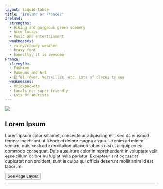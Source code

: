 ```yaml
---
layout: liquid-table
title: 'Ireland or France?'
Ireland:
  strengths:
  - Hiking and gorgeous green scenery
  - Nice locals
  - Music and entertainment
  weaknesses: 
  - rainy/cloudy weather
  - heavy food
  - honestly, it is awesome!
France:
  strengths: 
  - Fashion
  - Museums and Art
  - Eifel Tower, Versailles, etc. Lots of places to see 
  weaknesses: 
  - mPickpockets
  - Locals not super friendly
  - Lots of Tourists
---
```





![]({{site.url}}/assets/img/ryan-v-ryan.jpg)  


## Lorem Ipsum

Lorem ipsum dolor sit amet, consectetur adipiscing elit, sed do eiusmod tempor incididunt ut labore et dolore magna aliqua. Ut enim ad minim veniam, quis nostrud exercitation ullamco laboris nisi ut aliquip ex ea commodo consequat. Duis aute irure dolor in reprehenderit in voluptate velit esse cillum dolore eu fugiat nulla pariatur. Excepteur sint occaecat cupidatat non proident, sunt in culpa qui officia deserunt mollit anim id est laborum.

<a href="https://github.com/DS4PS/barebones-jekyll/blob/master/_layouts/liquid-table.html" target = "_blank"> 
          <button onclick="href=''"> See Page Layout <i class="fa fa-github 2x" id="github_icon"></i> </button>
</a>

<hr>
